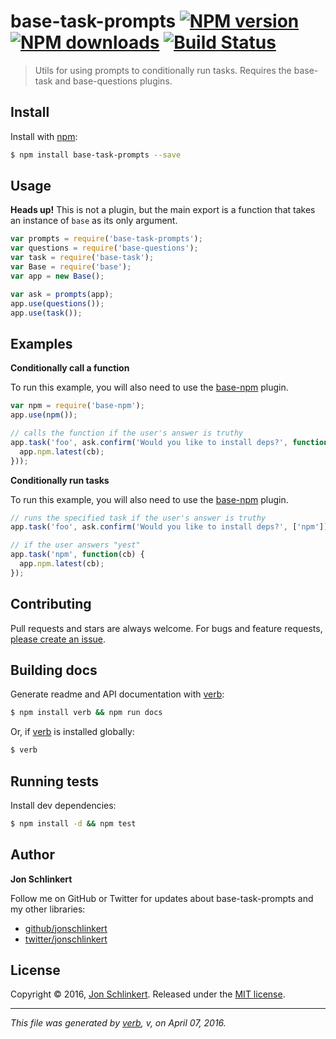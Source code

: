# base-task-prompts [![NPM version](https://img.shields.io/npm/v/base-task-prompts.svg?style=flat)](https://www.npmjs.com/package/base-task-prompts) [![NPM downloads](https://img.shields.io/npm/dm/base-task-prompts.svg?style=flat)](https://npmjs.org/package/base-task-prompts) [![Build Status](https://img.shields.io/travis/node-base/base-task-prompts.svg?style=flat)](https://travis-ci.org/node-base/base-task-prompts)

> Utils for using prompts to conditionally run tasks. Requires the base-task and base-questions plugins.

## Install

Install with [npm](https://www.npmjs.com/):

```sh
$ npm install base-task-prompts --save
```

## Usage

**Heads up!** This is not a plugin, but the main export is a function that takes an instance of `base` as its only argument.

```js
var prompts = require('base-task-prompts');
var questions = require('base-questions');
var task = require('base-task');
var Base = require('base');
var app = new Base();

var ask = prompts(app);
app.use(questions());
app.use(task());
```

## Examples

**Conditionally call a function**

To run this example, you will also need to use the [base-npm](https://github.com/jonschlinkert/base-npm) plugin.

```js
var npm = require('base-npm');
app.use(npm());

// calls the function if the user's answer is truthy
app.task('foo', ask.confirm('Would you like to install deps?', function(cb) {
  app.npm.latest(cb);
}));
```

**Conditionally run tasks**

To run this example, you will also need to use the [base-npm](https://github.com/jonschlinkert/base-npm) plugin.

```js
// runs the specified task if the user's answer is truthy
app.task('foo', ask.confirm('Would you like to install deps?', ['npm']));

// if the user answers "yest"
app.task('npm', function(cb) {
  app.npm.latest(cb);
});
```

## Contributing

Pull requests and stars are always welcome. For bugs and feature requests, [please create an issue](https://github.com/jonschlinkert/base-task-prompts/issues/new).

## Building docs

Generate readme and API documentation with [verb](https://github.com/verbose/verb):

```sh
$ npm install verb && npm run docs
```

Or, if [verb](https://github.com/verbose/verb) is installed globally:

```sh
$ verb
```

## Running tests

Install dev dependencies:

```sh
$ npm install -d && npm test
```

## Author

**Jon Schlinkert**

Follow me on GitHub or Twitter for updates about base-task-prompts and my other libraries:

* [github/jonschlinkert](https://github.com/jonschlinkert)
* [twitter/jonschlinkert](http://twitter.com/jonschlinkert)

## License

Copyright © 2016, [Jon Schlinkert](https://github.com/jonschlinkert).
Released under the [MIT license](https://github.com/node-base/base-task-prompts/blob/master/LICENSE).

***

_This file was generated by [verb](https://github.com/verbose/verb), v, on April 07, 2016._